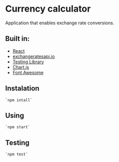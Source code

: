 # Currency calculator

Application that enables exchange rate conversions.

## Built in:

- [React](http://facebook.github.io/react)
- [exchangeratesapi.io](https://exchangeratesapi.io)
- [Testing Library](https://testing-library.com/)
- [Chart.js](https://www.chartjs.org)
- [Font Awesome](https://fontawesome.com/)


## Instalation
	`npm intall`

## Using
	`npm start`

## Testing
	`npm test`
